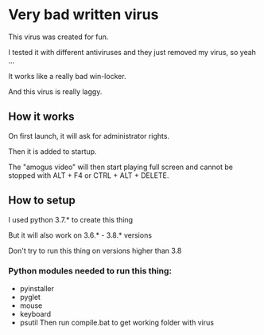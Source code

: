 # Very bad written virus

This virus was created for fun.

I tested it with different antiviruses and they just removed my virus, so yeah ...

It works like a really bad win-locker.

And this virus is really laggy.

## How it works

On first launch, it will ask for administrator rights.

Then it is added to startup.

The "amogus video" will then start playing full screen and cannot be stopped with ALT + F4 or CTRL + ALT + DELETE.

## How to setup

I used python 3.7.* to create this thing

But it will also work on 3.6.* - 3.8.* versions

Don't try to run this thing on versions higher than 3.8

### Python modules needed to run this thing:
- pyinstaller
- pyglet
- mouse
- keyboard
- psutil
Then run compile.bat to get working folder with virus
